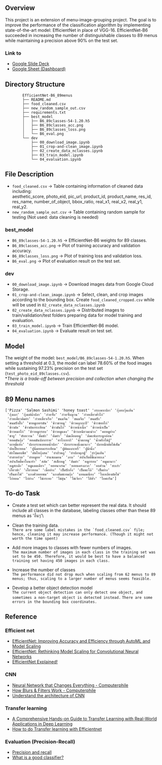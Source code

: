 ## **Overview**

This project is an extension of menu-image-grouping project. The goal is to improve the performance of the classification algorithm by implementing state-of-the-art model: EfficientNet in place of VGG-16. EfficientNet-B6 succeeded in increasing the number of distinguishable classes to 89 menus while maintaining a precision above 90% on the test set.

### Link to
-   [Google Slide Deck](https://docs.google.com/presentation/d/1h847Ayu3bea-TxJRxq6LftJx4XlU4Czsu9nQhgiwng0/edit?fbclid=IwAR3RqJjAgEXoN6vtOuqgODp8BNNHht4Uc5tEyvqg3XeECTYG0NQKODAUhdE#slide=id.g6f8ee14405_5_7)
-   [Google Sheet (Dashboard)](https://docs.google.com/spreadsheets/d/1kPVHFn06Jqwp1vr5lF1mlLwxh3E53jjH7wTWKInFy60/edit#gid=947057979)


## **Directory Structure**


```
        EfficientNet-B6_89menus
        ├── README.md
        ├── food_cleaned.csv
        ├── new_random_sample_out.csv
        ├── requirements.txt
        ├── best_model
        │   ├── B6_89classes-54-1.20.h5
        │   ├── B6_89classes_acc.png
        │   ├── B6_89classes_loss.png
        │   └── B6_eval.png
        └── dev
            ├── 00_download_image.ipynb
            ├── 01_crop-and-clean_image.ipynb
            ├── 02_create_data_nclasses.ipynb
            ├── 03_train_model.ipynb
            └── 04_evaluation.ipynb
```

## File Description
-   `food_cleaned.csv` -> Table containing information of cleaned data including: \
aesthetic_score, photo_eid, pic_url, product_id, product_name, res_id, res_name, number_of_object, bbox_ratio, real_x1, real_x2, real_y1, real_y2.
-   `new_random_sample_out.csv` -> Table containing random sample for testing (Not used: data cleaning is needed)

### best_model
-   `B6_89classes-54-1.20.h5` -> EfficientNet-B6 weights for 89 classes. 
-   `B6_89classes_acc.png` -> Plot of training accuracy and validation accuracy.
-   `B6_89classes_loss.png` -> Plot of training loss and validation loss.
-   `B6_eval.png` -> Plot of evaluation result on the test set.

### dev
-   `00_download_image.ipynb` -> Download images data from Google Cloud Storage.
-   `01_crop-and-clean_image.ipynb` -> Select, clean, and crop images according to the bounding box. Create `food_cleaned_cropped.csv` while will be used in `02_create_data_nclasses.ipynb`
-   `02_create_data_nclasses.ipynb` -> Distributed images to train/validation/test folders preparing data for model training and evaluation.
-   `03_train_model.ipynb` -> Train EfficientNet-B6 model.
-   `04_evaluation.ipynb` -> Evaluate result on test set.

## Model

The weight of the model: `best_model/B6_89classes-54-1.20.h5`. When setting a threshold at 0.3, the model can label 78.60% of the food images while sustaining 97.23% precision on the test set (`test_photo_eid_89classes.csv`).\
**There is a trade-off between precision and collection when changing the threshold*

## 89 Menu names

```
['Pizza' 'Salmon Sashimi' 'honey toast' 'กระเพาะปลา' 'กุ้งอบวุ้นเส้น'
 'กุ้งเผา' 'กุ้งแช่น้ำปลา' 'ก๋วยจั๊บ' 'ก๋วยจั๊บญวน' 'ก๋วยเตี๋ยวคั่วไก่'
 'ก๋วยเตี๋ยวต้มยำ' 'ก๋วยเตี๋ยวเรือ' 'ขนมจีน' 'ขนมจีบ' 'ขนมปัง'
 'ขนมปังปิ้ง' 'ขาหมูเยอรมัน' 'ข้าวขาหมู' 'ข้าวคลุกกะปิ' 'ข้าวซอยไก่'
 'ข้าวผัด' 'ข้าวผัดกระเทียม' 'ข้าวมันไก่' 'ข้าวหน้าเนื้อ' 'ข้าวหน้าเป็ด'
 'ข้าวหมกไก่' 'ข้าวหมูกรอบ' 'ข้าวหมูแดง' 'ข้าวเหนียวมะม่วง' 'คอหมูย่าง'
 'ชาบู' 'ตับหวาน' 'ติ่มซำ' 'ต้มยำ' 'ต้มเลือดหมู' 'ต้มแซ่บกระดูกอ่อน'
 'ทอดมันกุ้ง' 'ทอดมันปลากราย' 'ทาโกะยากิ' 'น้ำตกหมู' 'น้ำพริกไข่ปู'
 'บะหมี่แห้ง' 'ปลากระพงทอดน้ำปลา' 'ปลากระพงนึ่งมะนาว' 'ปลาหมึกผัดไข่เค็ม'
 'ปอเปี๊ยะทอด' 'ปูนิ่มทอดกระเทียม' 'ปูผัดผงกะหรี่' 'ปูม้านึ่ง'
 'ผักโขมอบชีส' 'ผัดไทกุ้งสด' 'ยำถั่วพลู' 'ยำปลาดุกฟู' 'ยำวุ้นเส้น'
 'ยำสาหร่าย' 'ยำหมูยอ' 'ยำแซลมอน' 'ลาบ' 'สปาเก็ตตี้ขี้เมาทะเล'
 'สปาเก็ตตี้คาโบนาร่า' 'สลัด' 'สเต็กหมู' 'ส้มตำ' 'หมูกรอบ' 'หมูมะนาว'
 'หมูสะเต๊ะ' 'หมูแดดเดียว' 'หอยนางรม' 'หอยแครงลวก' 'ออส่วน' 'ฮะเก๋า'
 'เกี๊ยวซ่า' 'เกี๊ยวทอด' 'เนื้อย่าง' 'เป็ดปักกิ่ง' 'เป็ดพะโล้' 'เป็ดย่าง'
 'เย็นตาโฟ' 'แกงคั่วหอยขม' 'แกงส้มชะอมกุ้ง' 'แหนมเนือง' 'ใบเหลียงผัดไข่'
 'ไก่ทอด' 'ไก่ย่าง' 'ไข่กระทะ' 'ไข่ตุ๋น' 'ไข่เจียว' 'ไส้อั่ว' 'ไอศกรีม']

```

## To-do Task

-   Create a test set which can better represent the real data. It should include all classes in the database, labeling classes other than these 89 menus as 'อื่นๆ'\
 
-   Clean the training data.\
    ```There are some label mistakes in the `food_cleaned.csv` file; hence, cleaning it may increase performance. (Though it might not worth the time spent)```

-   Add more images to classes with fewer numbers of images.\
    ```The maximum number of images in each class in the training set was set to be 450. Therefore, it would be best to have a balanced training set having 450 images in each class.```

-   Increase the number of classes\
    ```The performance did not drop much when scaling from 62 menus to 89 menus; thus, scaling to a larger number of menus seems feasible.```

-   Develop a better object detection model\
    ```The current object detection can only detect one object, and sometimes a non-target object is detected instead.```
    ```There are some errors in the bounding box coordinates.```

## Reference

### Efficient net
-   [EfficientNet: Improving Accuracy and Efficiency through AutoML and Model Scaling](https://ai.googleblog.com/2019/05/efficientnet-improving-accuracy-and.html) 
-   [EfficientNet: Rethinking Model Scaling for Convolutional Neural Networks](https://arxiv.org/abs/1905.11946)
-   [EfficientNet Explained!](https://www.youtube.com/watch?v=3svIm5UC94I)

### CNN
-   [Neural Network that Changes Everything - Computerphile](https://www.youtube.com/watch?v=py5byOOHZM8)
-   [How Blurs & Filters Work - Computerphile](https://youtu.be/C_zFhWdM4ic)
-   [Understand the architecture of CNN](https://towardsdatascience.com/understand-the-architecture-of-cnn-90a25e244c7)

### Transfer learning
-   [A Comprehensive Hands-on Guide to Transfer Learning with Real-World Applications in Deep Learning](https://towardsdatascience.com/a-comprehensive-hands-on-guide-to-transfer-learning-with-real-world-applications-in-deep-learning-212bf3b2f27a)
-   [How to do Transfer learning with Efficientnet](https://www.dlology.com/blog/transfer-learning-with-efficientnet/)

### Evaluation (Precision-Recall)
-   [Precision and recall](https://en.wikipedia.org/wiki/Precision_and_recall)
-   [What is a good classifier?](https://skilja.com/what-is-a-good-classifier-1-4/)

